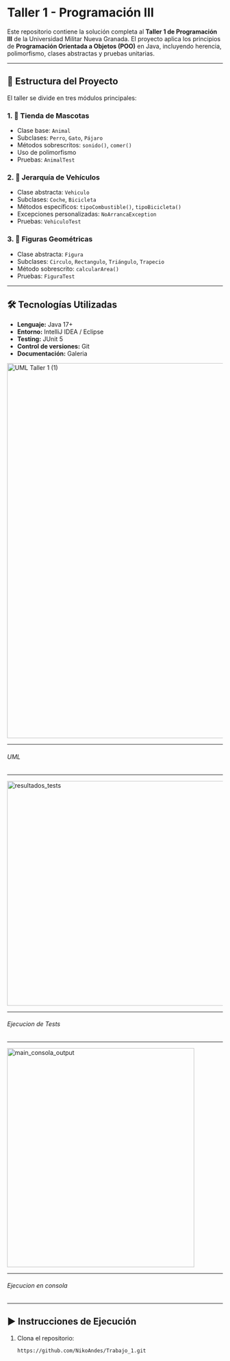 # Taller 1 - Programación III

Este repositorio contiene la solución completa al **Taller 1 de Programación III** de la Universidad Militar Nueva Granada. El proyecto aplica los principios de **Programación Orientada a Objetos (POO)** en Java, incluyendo herencia, polimorfismo, clases abstractas y pruebas unitarias.

---

## 🧪 Estructura del Proyecto

El taller se divide en tres módulos principales:

### 1. 🐾 Tienda de Mascotas
- Clase base: `Animal`
- Subclases: `Perro`, `Gato`, `Pájaro`
- Métodos sobrescritos: `sonido()`, `comer()`
- Uso de polimorfismo
- Pruebas: `AnimalTest`

### 2. 🚗 Jerarquía de Vehículos
- Clase abstracta: `Vehiculo`
- Subclases: `Coche`, `Bicicleta`
- Métodos específicos: `tipoCombustible()`, `tipoBicicleta()`
- Excepciones personalizadas: `NoArrancaException`
- Pruebas: `VehiculoTest`

### 3. 🔺 Figuras Geométricas
- Clase abstracta: `Figura`
- Subclases: `Circulo`, `Rectangulo`, `Triángulo`, `Trapecio`
- Método sobrescrito: `calcularArea()`
- Pruebas: `FiguraTest`

---

## 🛠️ Tecnologías Utilizadas

- **Lenguaje:** Java 17+
- **Entorno:** IntelliJ IDEA / Eclipse
- **Testing:** JUnit 5
- **Control de versiones:** Git
- **Documentación:** Galeria

<img width="1574" height="876" alt="UML Taller 1 (1)" src="https://github.com/user-attachments/assets/423aa5b6-26b1-447b-a281-0183b8bcb418" />

---

<h6>UML</h6>

---

<img width="628" height="525" alt="resultados_tests" src="https://github.com/user-attachments/assets/1767762d-6a32-4a0f-a414-3889fe5cf60e" />

---

<h6>Ejecucion de Tests</h6>

---

<img width="437" height="512" alt="main_consola_output" src="https://github.com/user-attachments/assets/f4c7c5cf-0a9e-45c4-91f0-2e9b5311a083" />

---

<h6>Ejecucion en consola</h6>

---

## ▶️ Instrucciones de Ejecución

1. Clona el repositorio:
   ```bash
   https://github.com/NikoAndes/Trabajo_1.git
   ```
